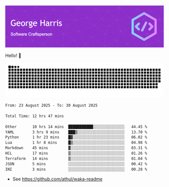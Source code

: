 ![img](./assets/github-header.png)

Hello! :wave:

<div align="center">
  <img  src="https://raw.githubusercontent.com/1999AZZAR/1999AZZAR/readme/resources/grid-snake.svg" alt="snake" />
</div>

<!--START_SECTION:waka-->

```txt
From: 23 August 2025 - To: 30 August 2025

Total Time: 12 hrs 47 mins

Other       10 hrs 14 mins  ███████████░░░░░░░░░░░░░░   44.45 %
YAML        3 hrs 9 mins    ███▒░░░░░░░░░░░░░░░░░░░░░   13.70 %
Python      1 hr 23 mins    █▓░░░░░░░░░░░░░░░░░░░░░░░   06.02 %
Lua         1 hr 8 mins     █▒░░░░░░░░░░░░░░░░░░░░░░░   04.98 %
Markdown    45 mins         ▓░░░░░░░░░░░░░░░░░░░░░░░░   03.31 %
HCL         17 mins         ▒░░░░░░░░░░░░░░░░░░░░░░░░   01.26 %
Terraform   14 mins         ▒░░░░░░░░░░░░░░░░░░░░░░░░   01.04 %
JSON        5 mins          ░░░░░░░░░░░░░░░░░░░░░░░░░   00.42 %
INI         3 mins          ░░░░░░░░░░░░░░░░░░░░░░░░░   00.28 %
```

<!--END_SECTION:waka-->

- See <https://github.com/athul/waka-readme>
